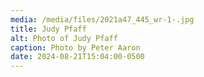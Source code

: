 ```yaml
---
media: /media/files/2021a47_445_wr-1-.jpg
title: Judy Pfaff
alt: Photo of Judy Pfaff
caption: Photo by Peter Aaron
date: 2024-08-21T15:04:00-0500
---
```


